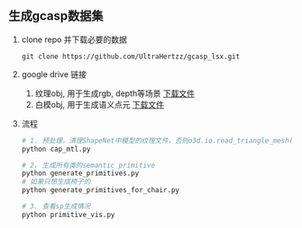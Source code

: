 ## 生成gcasp数据集

1. clone repo 并下载必要的数据
   
    
    ```
    git clone https://github.com/UltraHertzz/gcasp_lsx.git
    ```
    
2. google drive 链接
    1. 纹理obj, 用于生成rgb, depth等场景
        [下载文件](https://drive.google.com/file/d/1Kv4HX4HlBceb9KGb2U-kh1x_XsM_WfkF/view?usp=drive_link)
    2. 白模obj, 用于生成语义点元
        [下载文件](https://drive.google.com/file/d/1BsKnMgsS6g03OEseaSBVMD2zH7BvsE_E/view?usp=drive_link)

3. 流程
   ```bash
   # 1. 预处理，清理ShapeNet中模型的纹理文件，否则o3d.io.read_triangle_mesh()报错
   python cap_mtl.py

   # 2. 生成所有类的semantic primitive
   python generate_primitives.py
   # 如果只想生成椅子的
   python generate_primitives_for_chair.py

   # 3. 查看sp生成情况
   python primitive_vis.py
   ```
